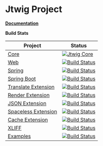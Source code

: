# Jtwig Project

**[Documentation](https://www.gitbook.com/book/jtwig/jtwig-reference-manual/details)**

**Build Stats**

| Project | Status                       |
|-------------|------------------------------|
| [Core](https://github.com/jtwig/jtwig-core)  | [![Jtwig Core](https://travis-ci.org/jtwig/jtwig-core.svg?branch=master)](https://travis-ci.org/jtwig/jtwig-core) |
| [Web](https://github.com/jtwig/jtwig-web)   | [![Build Status](https://travis-ci.org/jtwig/jtwig-web.svg?branch=master)](https://travis-ci.org/jtwig/jtwig-web) |
| [Spring](https://github.com/jtwig/jtwig-spring)     | [![Build Status](https://travis-ci.org/jtwig/jtwig-spring.svg?branch=master)](https://travis-ci.org/jtwig/jtwig-spring)  |
| [Spring Boot](https://github.com/jtwig/jtwig-spring-boot-starter)     | [![Build Status](https://travis-ci.org/jtwig/jtwig-spring-boot-starter.svg?branch=master)](https://travis-ci.org/jtwig/jtwig-spring-boot-starter)  |
| [Translate Extension](https://github.com/jtwig/jtwig-translate-extension) | [![Build Status](https://travis-ci.org/jtwig/jtwig-translate-extension.svg?branch=master)](https://travis-ci.org/jtwig/jtwig-translate-extension)  |
| [Render Extension](https://github.com/jtwig/jtwig-render-extension)     | [![Build Status](https://travis-ci.org/jtwig/jtwig-render-extension.svg?branch=master)](https://travis-ci.org/jtwig/jtwig-render-extension)  |
| [JSON Extension](https://github.com/jtwig/jtwig-json-extension)     | [![Build Status](https://travis-ci.org/jtwig/jtwig-json-extension.svg?branch=master)](https://travis-ci.org/jtwig/jtwig-json-extension)  |
| [Spaceless Extension](https://github.com/jtwig/jtwig-spaceless-extension)     | [![Build Status](https://travis-ci.org/jtwig/jtwig-spaceless-extension.svg?branch=master)](https://travis-ci.org/jtwig/jtwig-spaceless-extension)  |
| [Cache Extension](https://github.com/jtwig/jtwig-cache-extension)     | [![Build Status](https://travis-ci.org/jtwig/jtwig-cache-extension.svg?branch=master)](https://travis-ci.org/jtwig/jtwig-cache-extension)  |
| [XLIFF](https://github.com/jtwig/jtwig-xliff)     | [![Build Status](https://travis-ci.org/jtwig/jtwig-xliff.svg?branch=master)](https://travis-ci.org/jtwig/jtwig-xliff)  |
| [Examples](https://github.com/jtwig/jtwig-examples)     | [![Build Status](https://travis-ci.org/jtwig/jtwig-examples.svg?branch=master)](https://travis-ci.org/jtwig/jtwig-examples)  |
